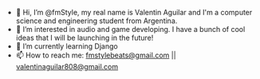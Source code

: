 - 👋 Hi, I’m @fmStyle, my real name is Valentin Aguilar and I'm a computer science and engineering student from Argentina.
- 👀 I’m interested in audio and game developing. I have a bunch of cool ideas that I will be launching in the future!
- 🌱 I’m currently learning Django
- 📫 How to reach me: fmstylebeats@gmail.com || valentinaguilar808@gmail.com

<!---
fmStyle/fmStyle is a ✨ special ✨ repository because its `README.md` (this file) appears on your GitHub profile.
You can click the Preview link to take a look at your changes.
--->
